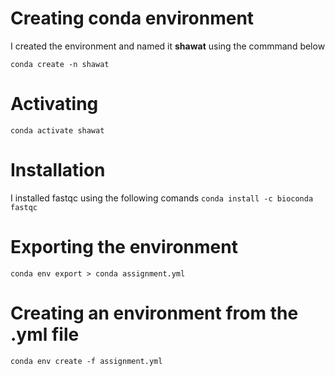 # Creating conda environment
I created the environment and named it **shawat** using the commmand below

`conda create -n shawat`

# Activating 
 `conda activate shawat`
 
 # Installation
 I installed fastqc using the following comands
 `conda install -c bioconda fastqc`
 
 # Exporting the environment
 `conda env export > conda assignment.yml`
 
 # Creating an environment from the .yml file
 `conda env create -f assignment.yml`
 
 
 
 
